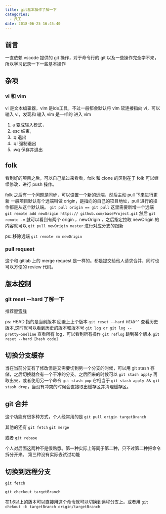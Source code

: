 ```yaml
---
title: git基本操作了解一下
categories:
  - 尺工
date: 2018-06-25 16:45:40
---
```

<p></p>
<!-- more -->

## 前言
一直依赖 vscode 提供的 git 操作，对于命令行的 git 以及一些操作完全学不来，所以学习记录一下一些基本操作

## 杂项
### vi 和 vim
vi 是文本编辑器，vim 是ide工具，不过一般都会默认将 vim 软连接指向 vi，可以输入 vi，发现和 输入 vim 是一样的
进入 vim 

1. a 变成输入模式，
2. esc 结束，
3. :q 退出 
4. :q! 强制退出 
5. :wq 保存并退出

## folk
看到好的项目之后，可以自己拿过来看看，folk 和 clone 的区别在于 folk 可以继续修改，进行 push 操作。

folk 之后有一个问题是同步，可以设置一个新的远端，然后主动 pull 下来进行更新
一般项目默认有个远端叫做 origin，是指向的自己的项目地址，pull 进行的操作都是从这个默认端。
`git pull origin == git pull` 
这里需要新增一个远端 
`git remote add newOrigin https:// github.com/baseProject.git` 
然后 
`git remote -v`
 就可以看到有两个 origin ，newOrigin ，之后指定拉取 newOrigin 的内容就可以 
 `git pull newOrigin master` 
 进行对应分支的跟新

ps::移除远端
`git remote rm newOrigin`

### pull request 
这个和 gitlab 上的 merge request 是一样的。都是提交给他人请求合并，同时也可以方便的 review 代码。

## 版本控制
### git reset --hard 了解一下 
推荐[廖雪峰](https://www.liaoxuefeng.com/wiki/0013739516305929606dd18361248578c67b8067c8c017b000/0013744142037508cf42e51debf49668810645e02887691000) 

ps: HEAD 指的是当前版本
回退上上个版本
`git reset --hard HEAD^^` 
查看历史版本,这时就可以看到历史的版本和版本号
`git log or git log --pretty=oneline`
查看所有 log，可以看到所有操作
`git reflog`
跳到某个版本
`git reset --hard [hash code]` 

## 切换分支缓存
当在当前分支有了修改但是又需要切到另一个分支的时候，可以用 git stash 存储，之后切换就会有一个干净的分支。之后回来的时候可以 `git stash apply` 再取出来，或者使用另一个命令 `git stash pop` 它相当于 `git stash apply && git stash drop`，当没有冲突的时候会直接取出缓存区并清理缓存区。

## git 合并
这个功能有很多种方式，个人经常用的是 `git pull origin targetBranch`

其他的还有 `git fetch` `git merge`

或者 `git rebase` 

个人对后面这两种不是很熟悉。第一种实际上等同于第二种，只不过第二种把命令拆分开来。
第三种没有实际去试过功能

## 切换到远程分支
`git fetch`

`git checkout targetBranch`

在1.6以上的版本可以直接用这个命令就可以切换到远程分支上。或者用 `git chekout -b targetBranch origin/targetBranch`
